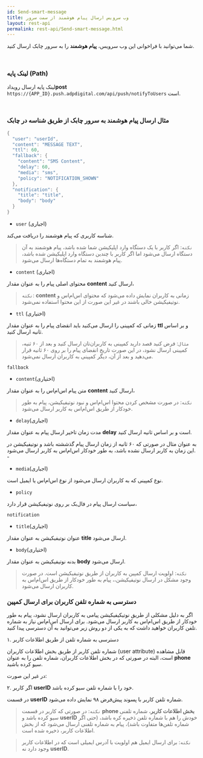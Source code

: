 ```yaml
---
id: Send-smart-message
title: وب سرویس ارسال پیام هوشمند از سمت سرور
layout: rest-api
permalink: rest-api/Send-smart-message.html
---
```


شما می‌توانید با فراخوانی این وب‌ سرویس، **پیام هوشمند** را به سرور چابک ارسال کنید.

<Br>

### لینک پایه (Path)

لینک پایه ارسال رویداد**post** `https://{APP_ID}.push.adpdigital.com/api/push/notifyToUsers`
است.


<Br>

### مثال ارسال پیام هوشمند به سرور چابک از طریق شناسه در چابک 


```java
{
  "user": "userId",
  "content": "MESSAGE TEXT",
  "ttl": 60,
  "fallback": {
    "content": "SMS Content",
    "delay": 60,
    "media": "sms",
    "policy": "NOTIFICATION_SHOWN"
  },
  "notification": {
    "title": "title",
    "body": "body"
  }
}
```

-  ``user`` (اجباری)

شناسه کاربری که پیام هوشمند را دریافت می‌کند.

>`نکته`: اگر کاربر با یک دستگاه وارد اپلیکیشن شما شده باشد، پیام هوشمند به آن دستگاه ارسال می‌شود اما اگر کاربر با چندین دستگاه وارد اپلیکیشن شده باشد، پیام هوشمند به تمام دستگاه‌ها ارسال می‌شود.


- ``content`` (اجباری)

محتوای اصلی پیام را به عنوان مقدار **content** ارسال کنید،

>`نکته`: **content** زمانی به کاربران نمایش داده می‌شود که محتوای اس‌ام‌اس و نوتیفیکیشن خالی باشند در غیر این صورت از این محتوا استفاده نمی‌شود. 

- `ttl` (اختیاری)

زمانی که کمپینی را ارسال می‌کنید باید انقضای پیام را به عنوان مقدار **ttl** و بر اساس ثانیه ارسال کنید.

>`مثال`: فرض کنید قصد دارید کمپینی به کاربران‌تان ارسال کنید و بعد از ۶۰ ثنیه، کمپینی ارسال نشود، در این صورت تاریخ انقضای پیام را بر روی ۶۰ ثانیه قرار می‌دهید و بعد از آن، دیگر کمپینی به کاربران ارسال نمی‌شود. 


 `fallback` 

  - `content`(اختیاری)
 
متن پیام اس‌ام‌اس را به عنوان مقدار **content** ارسال کنید، 
 
 >`نکته`: در صورت مشخص‌ کردن محتوا اس‌ام‌اس و نبود نوتیفیکیشن، پیام به طور خودکار از طریق اس‌ام‌اس به کاربر ارسال می‌شود. 
 
   -  `delay`(اجباری)
   
مدت زمان تاخیر ارسال پیام به عنوان مقدار **delay** است و بر اساس ثانیه ارسال کنید. 
  
به عنوان مثال در صورتی که ۶۰ ثانیه از زمان ارسال پیام گذششته باشد و نوتیفیکیشن در این زمان به کاربر ارسال نشده باشد، به طور خودکار اس‌ام‌‌اس به کاربر ارسال می‌شود. -
  
  -  `media`(اجباری)
  
 نوع کمپینی که به کاربران ارسال می‌شود از نوع اس‌ام‌اس یا ایمیل است.
  
  -  `policy`
  
سیاست ارسال پیام در فال‌بک بر روی نوتیفیکیشن قرار دارد،
  
`notification`

  - `title`(اجباری)
  
عنوان نوتیفیکیشن به عنوان مقدار **title** ارسال می‌شود.

  - `body`(اختیاری)
 
بدنه نوتیفیکیشن به عنوان مقدار **body** ارسال می‌شود. 
  
>`نکته`: اولویت ارسال کمپین به کاربران از طریق نوتیفیکیشن است. در صورت وجود مشکل در ارسال نوتیفیکیشن،، پیام به طور خودکار از طریق اس‌ام‌اس به کاربران ارسال می‌شود. 
  
### دسترسی به شماره تلفن کاربران برای ارسال کمپین

اگر به دلیل مشکلی از طریق نوتیکیفیکیشن  پیامی به کاربران ارسال نشود، پیام به طور خودکار از طریق اس‌ام‌اس  به کاربر ارسال می‌شود. برای ارسال اس‌ام‌اس نیاز به شماره تلفن کاربران خواهید داشت که به یکی از دو روش زیر می‌توانید به آن دسترسی پیدا کنید.

۱. دسترسی به شماره تلفن از طریق اطلاعات کاربر

شماره تلفن کاربر از طریق بخش اطلاعات کاربران (user attribute) قابل مشاهده است، البته در صورتی که در بخش اطلاعات کاربران، شماره تلفن را به عنوان **phone** سیو کرده باشید.

در غیر این صورت:

۲. اگر کاربر **userID** خود را با شماره تلفن سیو کرده باشد.

در قسمت **userID** شماره تلفن کاربر با پسوند پیش‌فرض ۹۸ نمایش داده می‌شود.

>`نکته`: در صورتی که کاربر در قسمت **phone بخش اطلاعات کاربر**، شماره تلفنی سیو  کرده باشد و **userID** خودش را هم با شماره تلفن ذخیره کره باشد، (حتی اگر شماره تلفن‌ها متفاوت باشد)، پیام به شماره تلفنی ارسال می‌شود که از بخش اطلاعات کاربر، ذخیره شده است. 

>`نکته`: برای ارسال ایمیل هم اولویت با آدرس ایمیلی است که در اطلاعات کاربر وجود دارد نه **userID**.